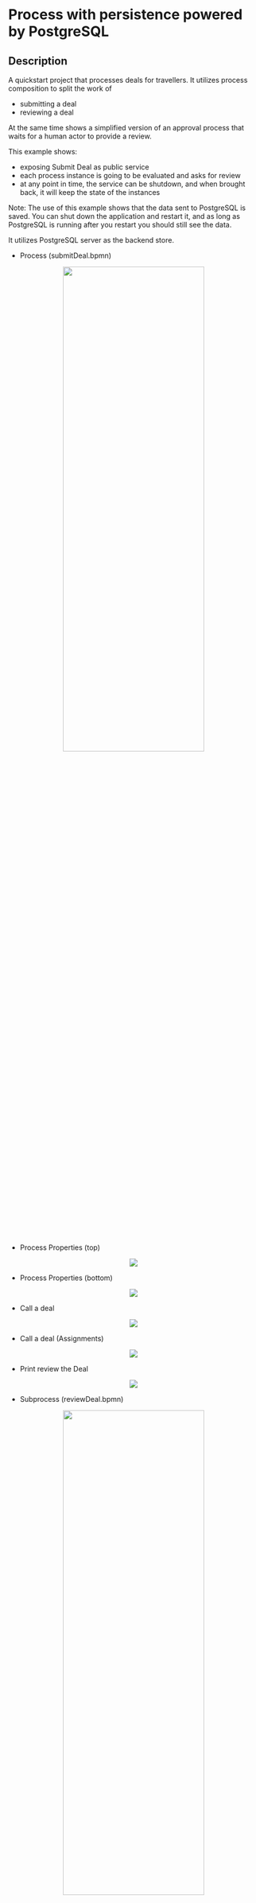 # Process with persistence powered by PostgreSQL 

## Description

A quickstart project that processes deals for travellers. It utilizes process composition to split the work of

* submitting a deal
* reviewing a deal

At the same time shows a simplified version of an approval process that waits for a human actor to provide a review.

This example shows:

* exposing Submit Deal as public service
* each process instance is going to be evaluated and asks for review
* at any point in time, the service can be shutdown, and when brought back, it will keep the state of the instances

Note: The use of this example shows that the data sent to PostgreSQL is saved. You can shut down the application and restart it, and as long as PostgreSQL is running after you restart you should still see the data.

It utilizes PostgreSQL server as the backend store.

* Process (submitDeal.bpmn)
<p align="center"><img width=75% height=50% src="docs/images/process.png"></p>

* Process Properties (top)
<p align="center"><img src="docs/images/processProperties.png"></p>

* Process Properties (bottom)
<p align="center"><img src="docs/images/processProperties2.png"></p>

* Call a deal
<p align="center"><img src="docs/images/callADeal.png"></p>

* Call a deal (Assignments)
<p align="center"><img src="docs/images/callADeal2.png"></p>

* Print review the Deal
<p align="center"><img src="docs/images/printReviewTheDeal.png"></p>

* Subprocess (reviewDeal.bpmn)
<p align="center"><img width=75% height=50% src="docs/images/subprocess.png"></p>

* Deal Review (top)
<p align="center"><img src="docs/images/dealReview.png"></p>

* Deal Review (bottom)
<p align="center"><img src="docs/images/dealReview3.png"></p>

* Review deal user task	(top)
<p align="center"><img src="docs/images/reviewDealUserTask.png"></p>

* Review deal user task	(botom)
<p align="center"><img src="docs/images/reviewDealUserTask2.png"></p>

* Review deal user task	(Assignments)
<p align="center"><img src="docs/images/reviewDealUserTask3.png"></p>

cd docker-compose

podman-compose up -d

localhost:8055 to view pgadmin and ensure database has data
user: postgres
pass: pass
kogito, schemas, public, tables, select process_instances, right click, view/edit data, all rows
You should see data in there that was submitted

## Infrastructure requirements

This quickstart requires a PostgreSQL server to be available with a database, a user and credentials already created
, these configurations should then be set in the data source URL parameter in [applications.properties](src/main/resources/application.properties) file with the key
 `quarkus.datasource.reactive.url`, i.e `quarkus.datasource.reactive.url=postgresql://localhost:5432/kogito` here are the [full settings for URI](https://quarkus.io/guides/reactive-sql-clients#reactive-datasource)
 
You must set the property `kogito.persistence.type=postgresql` to enable PostgreSQL persistence. There is also a
configuration to allow the application to run DDL scripts during the initialization, which you can enable with the
property `kogito.persistence.auto.ddl=true`.
For more details you can check [applications.properties](src/main/resources/application.properties).

Optionally and for convenience, a docker-compose [configuration file](docker-compose/docker-compose.yml) is
 provided in the path [docker-compose/](docker-compose/), where you can just run the command from there:
  ```sh
  docker-compose up
  ```  
  In this way a container for PostgreSQL running on port 5432, along with PgAdmin, running on port
   8055 to allow the database management.
  
  The default admin user for PostgreSQL is `postgres` with password `pass`, for PgAdmin the default user created is
   `user@user.org` with password `pass`, the database connection could be set in PgAdmin using the hostname 
   `postgres-container` for the PostgreSQL server, details defined in [configuration file](docker-compose/docker-compose.yml),  an initializer script is executed to create the `kogito` database and `kogito-user`.
  
## Build and run

### Prerequisites

You will need:
  - Java 11+ installed
  - Environment variable JAVA_HOME set accordingly
  - Maven 3.8.6+ installed

When using native image compilation, you will also need:
  - GraalVM 19.3+ installed
  - Environment variable GRAALVM_HOME set accordingly
  - GraalVM native image needs as well native-image extension: https://www.graalvm.org/reference-manual/native-image/
  - Note that GraalVM native image compilation typically requires other packages (glibc-devel, zlib-devel and gcc) to be installed too, please refer to GraalVM installation documentation for more details.

### Compile and Run in Local Dev Mode

```sh
mvn clean compile quarkus:dev
```

NOTE: With dev mode of Quarkus you can take advantage of hot reload for business assets like processes, rules, decision tables and java code. No need to redeploy or restart your running application.

Kogito runtimes need to be able to safely handle concurrent requests to shared instances such as process instances, tasks, etc.
This feature is optional and can be pluggable with persistence using the following property and value to the src/main/resources/application.properties file.

```
kogito.persistence.optimistic.lock=true 
```
Additionally, you can use below commands to set this property at runtime and build and run the application 

```
mvn clean compile quarkus:dev -Dkogito.persistence.optimistic.lock=true
```
or 

```
mvn clean package
java -Dkogito.persistence.optimistic.lock=true -jar target/quarkus-app/quarkus-run.jar
```

### Package and Run in JVM mode

```sh
mvn clean package
java -jar target/quarkus-app/quarkus-run.jar  
```

or on windows

```sh
mvn clean package
java -jar target\quarkus-app\quarkus-run.jar
```

### Package and Run using Local Native Image
Note that this requires GRAALVM_HOME to point to a valid GraalVM installation

```sh
mvn clean package -Pnative
```

To run the generated native executable, generated in `target/`, execute

```
./target/process-postgresql-persistence-quarkus-runner
```

### OpenAPI (Swagger) documentation
[Specification at swagger.io](https://swagger.io/docs/specification/about/)

You can take a look at the [OpenAPI definition](http://localhost:8080/openapi?format=json) - automatically generated and included in this service - to determine all available operations exposed by this service. For easy readability you can visualize the OpenAPI definition file using a UI tool like for example available [Swagger UI](https://editor.swagger.io).

In addition, various clients to interact with this service can be easily generated using this OpenAPI definition.

When running in either Quarkus Development or Native mode, we also leverage the [Quarkus OpenAPI extension](https://quarkus.io/guides/openapi-swaggerui#use-swagger-ui-for-development) that exposes [Swagger UI](http://localhost:8080/swagger-ui/) that you can use to look at available REST endpoints and send test requests.

### Submit a deal

To make use of this application it is as simple as putting a sending request to `http://localhost:8080/deals`  with following content

```json
{
"name" : "my fancy deal",
"traveller" : {
  "firstName" : "John",
  "lastName" : "Doe",
  "email" : "jon.doe@example.com",
  "nationality" : "American",
  "address" : {
  	"street" : "main street",
  	"city" : "Boston",
  	"zipCode" : "10005",
  	"country" : "US" }
  }
}

```

Complete curl command can be found below:

```
curl -X POST -H 'Content-Type:application/json' -H 'Accept:application/json' -d '{"name" : "my fancy deal", "traveller" : { "firstName" : "John", "lastName" : "Doe", "email" : "jon.doe@example.com", "nationality" : "American","address" : { "street" : "main street", "city" : "Boston", "zipCode" : "10005", "country" : "US" }}}' http://localhost:8080/deals
```

this will then trigger the review user task that you can work with.

### Get review task for given deal

First you can display all active reviews of deals

```
curl -H 'Content-Type:application/json' -H 'Accept:application/json' http://localhost:8080/dealreviews
```

based on the response you can select one of the reviews to see more details

```
curl -H 'Content-Type:application/json' -H 'Accept:application/json' http://localhost:8080/dealreviews/{uuid}/tasks?user=john
```

where uuid is the id of the deal review you want to work with.

Next you can get the details assigned to review user task by

```
curl -H 'Content-Type:application/json' -H 'Accept:application/json' http://localhost:8080/dealreviews/{uuid}/review/{tuuid}?user=john
```

where uuid is the id of the deal review and tuuid is the id of the user task you want to get


### Complete review task for given deal

Last but not least, you can complete the review user task by:

```
curl -X POST -H 'Content-Type:application/json' -H 'Accept:application/json' -d '{"review" : "very good work"}' http://localhost:8080/dealreviews/{uuid}/review/{tuuid}?user=john
```

Where `{uuid}` is the id of the deal review and `{tuuid}` is the id of the user task you want to get.

The review Log should look similar to:

```
Review of the deal very good work for traveller Doe
```
